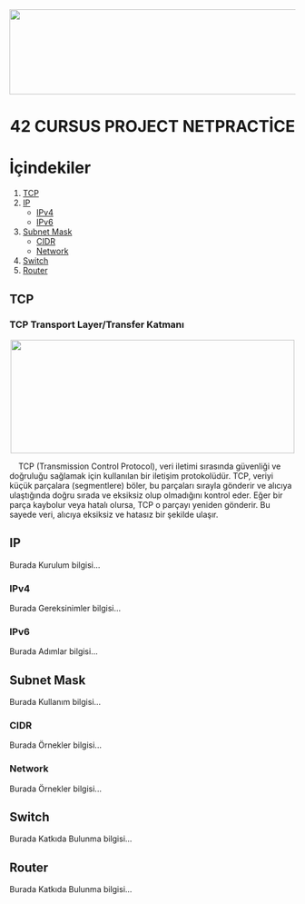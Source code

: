 <img src="https://i.imgur.com/TvlDmPS.png" width="1500" height="150">
<div align="center">
  <h1>42 CURSUS PROJECT NETPRACTİCE</h1>
</div>

# İçindekiler

1. [TCP](#TCP)
2. [IP](#IP)
   - [IPv4](#IPv4)
   - [IPv6](#IPv6)
3. [Subnet Mask](#SubnetMask)
   - [CIDR](#CIDR)
   - [Network](#Network)
4. [Switch](#Switch)
5. [Router](#Router)

## TCP

### TCP Transport Layer/Transfer Katmanı
<div style="text-align: center;">
<img src="https://miro.medium.com/v2/resize:fit:720/format:webp/1*322lRmlTQQDJR4DBWbYAZg.png" width="500" height="200">
</div>

<p>&nbsp;&nbsp;&nbsp;&nbsp;TCP (Transmission Control Protocol), veri iletimi sırasında güvenliği ve doğruluğu sağlamak için kullanılan bir iletişim protokolüdür. TCP, veriyi küçük parçalara (segmentlere) böler, bu parçaları sırayla gönderir ve alıcıya ulaştığında doğru sırada ve eksiksiz olup olmadığını kontrol eder. Eğer bir parça kaybolur veya hatalı olursa, TCP o parçayı yeniden gönderir. Bu sayede veri, alıcıya eksiksiz ve hatasız bir şekilde ulaşır.</p>

## IP
Burada Kurulum bilgisi...

### IPv4
Burada Gereksinimler bilgisi...

### IPv6
Burada Adımlar bilgisi...

## Subnet Mask
Burada Kullanım bilgisi...

### CIDR
Burada Örnekler bilgisi...

### Network
Burada Örnekler bilgisi...

## Switch
Burada Katkıda Bulunma bilgisi...

## Router
Burada Katkıda Bulunma bilgisi...

